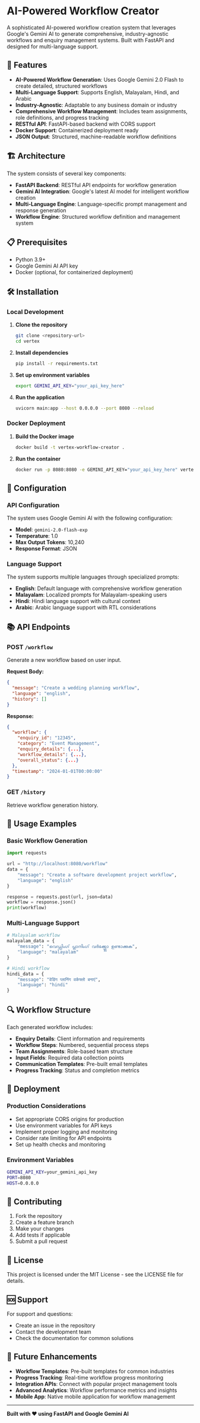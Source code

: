 # AI-Powered Workflow Creator

A sophisticated AI-powered workflow creation system that leverages Google's Gemini AI to generate comprehensive, industry-agnostic workflows and enquiry management systems. Built with FastAPI and designed for multi-language support.

## 🚀 Features

- **AI-Powered Workflow Generation**: Uses Google Gemini 2.0 Flash to create detailed, structured workflows
- **Multi-Language Support**: Supports English, Malayalam, Hindi, and Arabic
- **Industry-Agnostic**: Adaptable to any business domain or industry
- **Comprehensive Workflow Management**: Includes team assignments, role definitions, and progress tracking
- **RESTful API**: FastAPI-based backend with CORS support
- **Docker Support**: Containerized deployment ready
- **JSON Output**: Structured, machine-readable workflow definitions

## 🏗️ Architecture

The system consists of several key components:

- **FastAPI Backend**: RESTful API endpoints for workflow generation
- **Gemini AI Integration**: Google's latest AI model for intelligent workflow creation
- **Multi-Language Engine**: Language-specific prompt management and response generation
- **Workflow Engine**: Structured workflow definition and management system

## 📋 Prerequisites

- Python 3.9+
- Google Gemini AI API key
- Docker (optional, for containerized deployment)

## 🛠️ Installation

### Local Development

1. **Clone the repository**
   ```bash
   git clone <repository-url>
   cd vertex
   ```

2. **Install dependencies**
   ```bash
   pip install -r requirements.txt
   ```

3. **Set up environment variables**
   ```bash
   export GEMINI_API_KEY="your_api_key_here"
   ```

4. **Run the application**
   ```bash
   uvicorn main:app --host 0.0.0.0 --port 8080 --reload
   ```

### Docker Deployment

1. **Build the Docker image**
   ```bash
   docker build -t vertex-workflow-creator .
   ```

2. **Run the container**
   ```bash
   docker run -p 8080:8080 -e GEMINI_API_KEY="your_api_key_here" vertex-workflow-creator
   ```

## 🔧 Configuration

### API Configuration

The system uses Google Gemini AI with the following configuration:
- **Model**: `gemini-2.0-flash-exp`
- **Temperature**: 1.0
- **Max Output Tokens**: 10,240
- **Response Format**: JSON

### Language Support

The system supports multiple languages through specialized prompts:
- **English**: Default language with comprehensive workflow generation
- **Malayalam**: Localized prompts for Malayalam-speaking users
- **Hindi**: Hindi language support with cultural context
- **Arabic**: Arabic language support with RTL considerations

## 📚 API Endpoints

### POST `/workflow`

Generate a new workflow based on user input.

**Request Body:**
```json
{
  "message": "Create a wedding planning workflow",
  "language": "english",
  "history": []
}
```

**Response:**
```json
{
  "workflow": {
    "enquiry_id": "12345",
    "category": "Event Management",
    "enquiry_details": {...},
    "workflow_details": {...},
    "overall_status": {...}
  },
  "timestamp": "2024-01-01T00:00:00"
}
```

### GET `/history`

Retrieve workflow generation history.

## 🎯 Usage Examples

### Basic Workflow Generation

```python
import requests

url = "http://localhost:8080/workflow"
data = {
    "message": "Create a software development project workflow",
    "language": "english"
}

response = requests.post(url, json=data)
workflow = response.json()
print(workflow)
```

### Multi-Language Support

```python
# Malayalam workflow
malayalam_data = {
    "message": "വെഡ്ഡിംഗ് പ്ലാനിംഗ് വർക്ക്ഫ്ലോ ഉണ്ടാക്കുക",
    "language": "malayalam"
}

# Hindi workflow
hindi_data = {
    "message": "वेडिंग प्लानिंग वर्कफ्लो बनाएं",
    "language": "hindi"
}
```

## 🔍 Workflow Structure

Each generated workflow includes:

- **Enquiry Details**: Client information and requirements
- **Workflow Steps**: Numbered, sequential process steps
- **Team Assignments**: Role-based team structure
- **Input Fields**: Required data collection points
- **Communication Templates**: Pre-built email templates
- **Progress Tracking**: Status and completion metrics

## 🚀 Deployment

### Production Considerations

- Set appropriate CORS origins for production
- Use environment variables for API keys
- Implement proper logging and monitoring
- Consider rate limiting for API endpoints
- Set up health checks and monitoring

### Environment Variables

```bash
GEMINI_API_KEY=your_gemini_api_key
PORT=8080
HOST=0.0.0.0
```

## 🤝 Contributing

1. Fork the repository
2. Create a feature branch
3. Make your changes
4. Add tests if applicable
5. Submit a pull request

## 📄 License

This project is licensed under the MIT License - see the LICENSE file for details.

## 🆘 Support

For support and questions:
- Create an issue in the repository
- Contact the development team
- Check the documentation for common solutions

## 🔮 Future Enhancements

- **Workflow Templates**: Pre-built templates for common industries
- **Progress Tracking**: Real-time workflow progress monitoring
- **Integration APIs**: Connect with popular project management tools
- **Advanced Analytics**: Workflow performance metrics and insights
- **Mobile App**: Native mobile application for workflow management

---

**Built with ❤️ using FastAPI and Google Gemini AI**